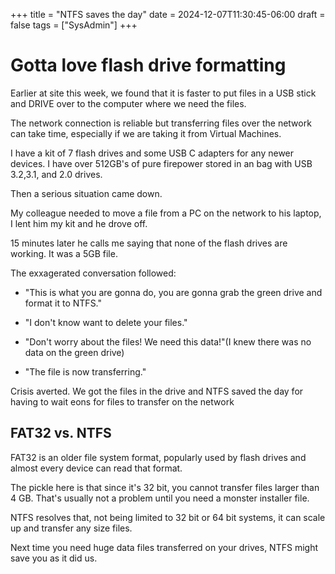 +++
title = "NTFS saves the day"
date = 2024-12-07T11:30:45-06:00
draft = false
tags = ["SysAdmin"]
+++

# Gotta love flash drive formatting

Earlier at site this week, we found that it is faster to put files in a USB stick and DRIVE over to the computer where we need the files.

The network connection is reliable but transferring files over the network can take time, especially if we are taking it from Virtual Machines.

I have a kit of 7 flash drives and some USB C adapters for any newer devices. I have over 512GB's of pure firepower stored in an bag with USB 3.2,3.1, and 2.0 drives.

Then a serious situation came down.

My colleague needed to move a file from a PC on the network to his laptop, I lent him my kit and he drove off.

15 minutes later he calls me saying that none of the flash drives are working. It was a 5GB file.

The exxagerated conversation followed:

- "This is what you are gonna do, you are gonna grab the green drive and format it to NTFS."

- "I don't know want to delete your files."

- "Don't worry about the files! We need this data!"(I knew there was no data on the green drive)

- "The file is now transferring."

Crisis averted. We got the files in the drive and NTFS saved the day for having to wait eons for files to transfer on the network

## FAT32 vs. NTFS

FAT32 is an older file system format, popularly used by flash drives and almost every device can read that format.

The pickle here is that since it's 32 bit, you cannot transfer files larger than 4 GB. That's usually not a problem until you need a monster installer file.

NTFS resolves that, not being limited to 32 bit or 64 bit systems, it can scale up and transfer any size files. 

Next time you need huge data files transferred on your drives, NTFS might save you as it did us. 




